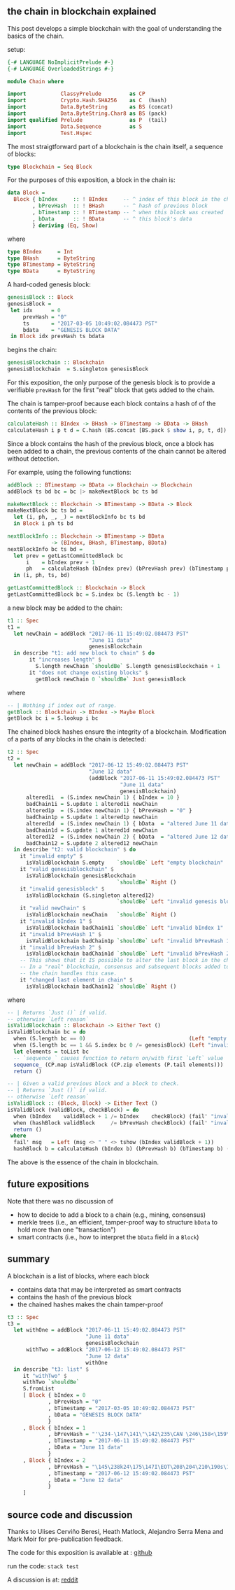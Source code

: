 the chain in blockchain explained
---------------------------------

This post develops a simple blockchain with the goal of understanding
the basics of the chain.

setup:

```haskell
{-# LANGUAGE NoImplicitPrelude #-}
{-# LANGUAGE OverloadedStrings #-}

module Chain where

import           ClassyPrelude         as CP
import           Crypto.Hash.SHA256    as C  (hash)
import           Data.ByteString       as BS (concat)
import           Data.ByteString.Char8 as BS (pack)
import qualified Prelude               as P  (tail)
import           Data.Sequence         as S
import           Test.Hspec
```

The most straigtforward part of a blockchain is the chain itself, a
sequence of blocks:

```haskell
type Blockchain = Seq Block
```

For the purposes of this exposition, a block in the chain is:

```haskell
data Block =
  Block { bIndex     :: ! BIndex     -- ^ index of this block in the chain -- for debugging
        , bPrevHash  :: ! BHash      -- ^ hash of previous block
        , bTimestamp :: ! BTimestamp -- ^ when this block was created
        , bData      :: ! BData      -- ^ this block's data
        } deriving (Eq, Show)
```

where

```haskell
type BIndex     = Int
type BHash      = ByteString
type BTimestamp = ByteString
type BData      = ByteString
```

A hard-coded genesis block:

```haskell
genesisBlock :: Block
genesisBlock =
 let idx      = 0
     prevHash = "0"
     ts       = "2017-03-05 10:49:02.084473 PST"
     bdata    = "GENESIS BLOCK DATA"
 in Block idx prevHash ts bdata
```

begins the chain:

```haskell
genesisBlockchain :: Blockchain
genesisBlockchain  = S.singleton genesisBlock
```

For this exposition, the only purpose of the genesis block is to provide
a verifiable `prevHash` for the first "real" block that gets added to
the chain.

The chain is tamper-proof because each block contains a hash of of the
contents of the previous block:

```haskell
calculateHash :: BIndex -> BHash -> BTimestamp -> BData -> BHash
calculateHash i p t d = C.hash (BS.concat [BS.pack $ show i, p, t, d])
```

Since a block contains the hash of the previous block, once a block has
been added to a chain, the previous contents of the chain cannot be
altered without detection.

For example, using the following functions:

```haskell
addBlock :: BTimestamp -> BData -> Blockchain -> Blockchain
addBlock ts bd bc = bc |> makeNextBlock bc ts bd

makeNextBlock :: Blockchain -> BTimestamp -> BData -> Block
makeNextBlock bc ts bd =
  let (i, ph, _, _) = nextBlockInfo bc ts bd
  in Block i ph ts bd

nextBlockInfo :: Blockchain -> BTimestamp -> BData
              -> (BIndex, BHash, BTimestamp, BData)
nextBlockInfo bc ts bd =
  let prev = getLastCommittedBlock bc
      i    = bIndex prev + 1
      ph   = calculateHash (bIndex prev) (bPrevHash prev) (bTimestamp prev) (bData prev)
  in (i, ph, ts, bd)

getLastCommittedBlock :: Blockchain -> Block
getLastCommittedBlock bc = S.index bc (S.length bc - 1)
```

a new block may be added to the chain:

```haskell
t1 :: Spec
t1 =
  let newChain = addBlock "2017-06-11 15:49:02.084473 PST"
                          "June 11 data"
                          genesisBlockchain
  in describe "t1: add new block to chain" $ do
       it "increases length" $
         S.length newChain `shouldBe` S.length genesisBlockchain + 1
       it "does not change existing blocks" $
         getBlock newChain 0 `shouldBe` Just genesisBlock
```

where

```haskell
-- | Nothing if index out of range.
getBlock :: Blockchain -> BIndex -> Maybe Block
getBlock bc i = S.lookup i bc
```

The chained block hashes ensure the integrity of a blockchain.
Modification of a parts of any blocks in the chain is detected:

```haskell
t2 :: Spec
t2 =
  let newChain = addBlock "2017-06-12 15:49:02.084473 PST"
                          "June 12 data"
                          (addBlock "2017-06-11 15:49:02.084473 PST"
                                    "June 11 data"
                                    genesisBlockchain)
      altered1i  = (S.index newChain 1) { bIndex = 10 }
      badChain1i = S.update 1 altered1i newChain
      altered1p  = (S.index newChain 1) { bPrevHash = "0" }
      badChain1p = S.update 1 altered1p newChain
      altered1d  = (S.index newChain 1) { bData  = "altered June 11 data" }
      badChain1d = S.update 1 altered1d newChain
      altered12  = (S.index newChain 2) { bData  = "altered June 12 data" }
      badChain12 = S.update 2 altered12 newChain
  in describe "t2: valid blockchain" $ do
    it "invalid empty" $
      isValidBlockchain S.empty    `shouldBe` Left "empty blockchain"
    it "valid genesisblockchain" $
      isValidBlockchain genesisBlockchain
                                   `shouldBe` Right ()
    it "invalid genesisblock" $
      isValidBlockchain (S.singleton altered12)
                                   `shouldBe` Left "invalid genesis block"
    it "valid newChain" $
      isValidBlockchain newChain   `shouldBe` Right ()
    it "invalid bIndex 1" $
      isValidBlockchain badChain1i `shouldBe` Left "invalid bIndex 1"
    it "invalid bPrevHash 1" $
      isValidBlockchain badChain1p `shouldBe` Left "invalid bPrevHash 1"
    it "invalid bPrevHash 2" $
      isValidBlockchain badChain1d `shouldBe` Left "invalid bPrevHash 2"
    -- This shows that it IS possible to alter the last block in the chain.
    -- In a "real" blockchain, consensus and subsequent blocks added to
    -- the chain handles this case.
    it "changed last element in chain" $
      isValidBlockchain badChain12 `shouldBe` Right ()
```

where

```haskell
-- | Returns `Just ()` if valid.
-- otherwise `Left reason`
isValidBlockchain :: Blockchain -> Either Text ()
isValidBlockchain bc = do
  when (S.length bc == 0)                                 (Left "empty blockchain")
  when (S.length bc == 1 && S.index bc 0 /= genesisBlock) (Left "invalid genesis block")
  let elements = toList bc
  -- `sequence_` causes function to return on/with first `Left` value
  sequence_ (CP.map isValidBlock (CP.zip elements (P.tail elements)))
  return ()

-- | Given a valid previous block and a block to check.
-- | Returns `Just ()` if valid.
-- otherwise `Left reason`
isValidBlock :: (Block, Block) -> Either Text ()
isValidBlock (validBlock, checkBlock) = do
  when (bIndex    validBlock + 1 /= bIndex    checkBlock) (fail' "invalid bIndex")
  when (hashBlock validBlock     /= bPrevHash checkBlock) (fail' "invalid bPrevHash")
  return ()
 where
  fail' msg   = Left (msg <> " " <> tshow (bIndex validBlock + 1))
  hashBlock b = calculateHash (bIndex b) (bPrevHash b) (bTimestamp b) (bData b)
```

The above is the essence of the chain in blockchain.

future expositions
------------------

Note that there was no discussion of

-   how to decide to add a block to a chain (e.g., mining, consensus)
-   merkle trees (i.e., an efficient, tamper-proof way to structure
    `bData` to hold more than one "transaction")
-   smart contracts (i.e., how to interpret the `bData` field in a
    `Block`)

summary
-------

A blockchain is a list of blocks, where each block

-   contains data that may be interpreted as smart contracts
-   contains the hash of the previous block
-   the chained hashes makes the chain tamper-proof

```haskell
t3 :: Spec
t3 =
  let withOne = addBlock "2017-06-11 15:49:02.084473 PST"
                         "June 11 data"
                         genesisBlockchain
      withTwo = addBlock "2017-06-12 15:49:02.084473 PST"
                         "June 12 data"
                         withOne
  in describe "t3: list" $
     it "withTwo" $
     withTwo `shouldBe`
     S.fromList
     [ Block { bIndex = 0
             , bPrevHash = "0"
             , bTimestamp = "2017-03-05 10:49:02.084473 PST"
             , bData = "GENESIS BLOCK DATA"
             }
     , Block { bIndex = 1
             , bPrevHash = "'\234-\147\141\"\142\235\CAN \246\158<\159\199s\174\\\225<\174\188O\150oM\217\DC3'\237\DC4n"
             , bTimestamp = "2017-06-11 15:49:02.084473 PST"
             , bData = "June 11 data"
             }
     , Block { bIndex = 2
             , bPrevHash = "\145\238k24\175\147I\EOT\208\204\210\190s\192<b:\SOH\215\DC1\254)\173\EOT\186\220\US\SYNf\191\149"
             , bTimestamp = "2017-06-12 15:49:02.084473 PST"
             , bData = "June 12 data"
             }
     ]
```

source code and discussion
--------------------------

Thanks to Ulises Cerviño Beresi, Heath Matlock, Alejandro Serra Mena and Mark Moir
for pre-publication feedback.

The code for this exposition is available at :
[github](https://github.com/haroldcarr/blockchain-explained/tree/master/a001-the-chain-in-blockchain)

run the code: `stack test`

A discussion is at:
[reddit](https://www.reddit.com/r/Bitcoin/comments/6i876p/the_chain_in_blockchain_explained/)
